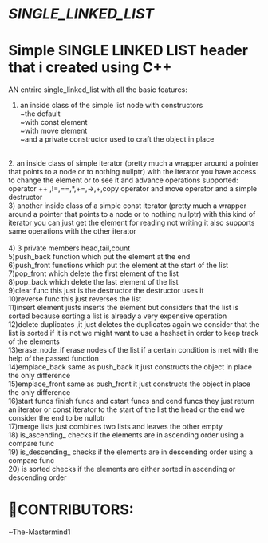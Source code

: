 # _SINGLE_LINKED_LIST_
# Simple SINGLE LINKED LIST  header that i created using C++
AN entrire single_linked_list with all the basic features:
<br>
1. an  inside class of the simple list node with constructors<br>
~the default<br>
~with const element<br>
~with move element<br>
~and a private constructor used to craft the object in place
<br>
2. an inside class of simple iterator (pretty much a wrapper around a pointer that points to a node or to nothing nullptr)
   with the iterator you have access to change the element or to see it and advance
   operations supported: operator ++ ,!=,==,*,+=,->,+,copy operator and move operator and a simple destructor
   <br>
3) another inside class of a simple const iterator (pretty much a wrapper around a pointer that points to a node or to nothing nullptr)
    with this kind of iterator you can just get the element for reading not writing it also supports same operations with the other iterator <br>
<br>
4) 3 private members head,tail,count <br>
5)push_back function which put the element at the end <br>
6)push_front functions  which put the element at the start of the list <br>
7)pop_front which delete the first element of the list <br>
8)pop_back which delete the last element of the list<br>
9)clear func this just is the destructor the destructor uses it<br>
10)reverse func this just reverses the list<br>
11)insert element justs inserts the element but considers that the list is sorted because sorting a list is already a very expensive operation<br>
12)delete duplicates ,it just deletes the duplicates again we consider that the list is sorted if it is not we might want to use a hashset in order to keep track of the elements<br>
13)erase_node_if erase nodes of the list if a certain condition is met with the help of the passed function<br>
14)emplace_back same as push_back it just constructs the object in place the only difference<br>
15)emplace_front same as push_front it just constructs the object in place the only difference<br>
16)start funcs finish funcs and cstart funcs and cend funcs they just return an iterator or const iterator to the start of the list the head or the end we consider the end to be nullptr<br>
17)merge lists just combines two lists and leaves the other empty<br>
18) is_ascending_ checks if the elements are in ascending order using a compare func<br>
19) is_descending_ checks if the elements are in descending order using a compare func<br>
20) is sorted checks if the elements are either sorted in  ascending or descending order<br>

# 👥CONTRIBUTORS:

~The-Mastermind1
